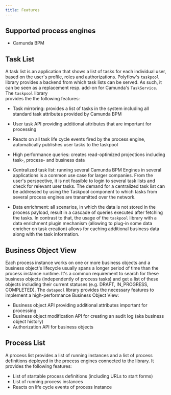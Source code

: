 ```yaml
---
title: Features
---
```


## Supported process engines

* Camunda BPM

## Task List

A task list is an application that shows a list of tasks for each individual user, based on the 
user's profile, roles and authorizations. Polyflow's `taskpool` library provides a backend from which task lists
can be served. As such, it can be seen as a replacement resp. add-on for Camunda's `TaskService`. The `taskpool` library  
provides the the following features:

* Task mirroring: provides a list of tasks in the system including all standard task attributes provided by Camunda BPM
* User task API providing additional attributes that are important for processing
* Reacts on all task life cycle events fired by the process engine, automatically publishes user tasks to the taskpool
* High performance queries: creates read-optimized projections including task-, process- and business data
* Centralized task list: running several Camunda BPM Engines in several applications
   is a common use case for larger companies. From the user's perspective, it is not feasible
   to login to several task lists and check for relevant user tasks. The demand for a
   centralized task list can be addressed by using the Taskpool component to which
   tasks from several process engines are transmitted over the network.

* Data enrichment: all scenarios, in which the data is not stored in the process payload, result
   in a cascade of queries executed after fetching the tasks. In contrast to that,
   the usage of the `taskpool` library with a data enrichment plugin mechanism
   (allowing to plug-in some data enricher on task creation) allows for caching  additional
   business data along with the task information.

## Business Object View

Each process instance works on one or more business objects and a business object's lifecycle usually spans a longer period of time 
than the process instance runtime. It's a common requirement to search for these business objects (independently of process tasks) and
get a list of these objects including their current statuses (e.g. DRAFT, IN_PROGRESS, COMPLETED). The `datapool` library provides the
necessary features to implement a high-performance Business Object View:

* Business object API providing additional attributes important for processing
* Business object modification API for creating an audit log (aka business object history)
* Authorization API for business objects

## Process List

A process list provides a list of running instances and a list of process definitions deployed in the process engines connected to
the library. It provides the following features:

* List of startable process definitions (including URLs to start forms)
* List of running process instances
* Reacts on life cycle events of process instance
